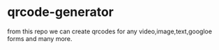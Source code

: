 # qrcode-generator
from this repo we can create qrcodes for any video,image,text,googloe forms and many more.
